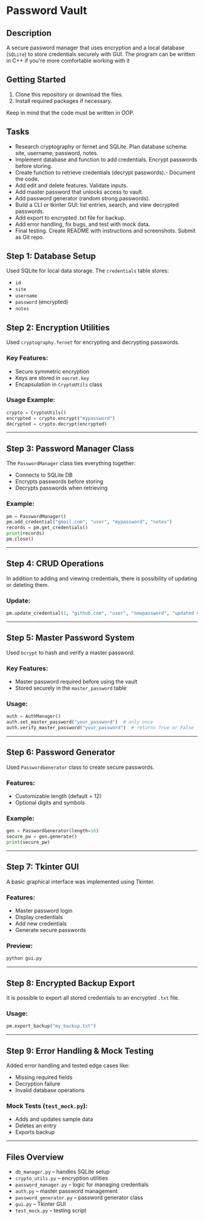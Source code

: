# Password Vault

## Description
A secure password manager that uses encryption and a local database (`SQLite`) to store credentials securely with GUI. The program can be written in C++ if you're more comfortable working with it

## Getting Started
1. Clone this repository or download the files.
2. Install required packages if necessary.

Keep in mind that the code must be written in OOP.

## Tasks
- Research cryptography or fernet and SQLite. Plan database schema: site, username, password, notes.
- Implement database and function to add credentials. Encrypt passwords before storing.
- Create function to retrieve credentials (decrypt passwords).- Document the code.
- Add edit and delete features. Validate inputs.
- Add master password that unlocks access to vault.
- Add password generator (random strong passwords).
- Build a CLI or tkinter GUI: list entries, search, and view decrypted passwords.
- Add export to encrypted .txt file for backup.
- Add error handling, fix bugs, and test with mock data.
- Final testing. Create README with instructions and screenshots. Submit as Git repo.

## Step 1: Database Setup

Used SQLite for local data storage. The `credentials` table stores:

- `id`
- `site`
- `username`
- `password` (encrypted)
- `notes`

## Step 2: Encryption Utilities

Used `cryptography.fernet` for encrypting and decrypting passwords.

### Key Features:
- Secure symmetric encryption
- Keys are stored in `secret.key`
- Encapsulation in `CryptoUtils` class

### Usage Example:

```python
crypto = CryptoUtils()
encrypted = crypto.encrypt("mypassword")
decrypted = crypto.decrypt(encrypted)
```

---

## Step 3: Password Manager Class

The `PasswordManager` class ties everything together:
- Connects to SQLite DB
- Encrypts passwords before storing
- Decrypts passwords when retrieving

### Example:

```python
pm = PasswordManager()
pm.add_credential("gmail.com", "user", "mypassword", "notes")
records = pm.get_credentials()
print(records)
pm.close()
```

---

## Step 4: CRUD Operations

In addition to adding and viewing credentials, there is possibility of updating or deleting them.

### Update:

```python
pm.update_credential(1, "github.com", "user", "newpassword", "updated note")
```

---

## Step 5: Master Password System

Used `bcrypt` to hash and verify a master password.

### Key Features:
- Master password required before using the vault
- Stored securely in the `master_password` table

### Usage:

```python
auth = AuthManager()
auth.set_master_password("your_password")  # only once
auth.verify_master_password("your_password")  # returns True or False
```

---

## Step 6: Password Generator

Used `PasswordGenerator` class to create secure passwords.

### Features:
- Customizable length (default = 12)
- Optional digits and symbols

### Example:

```python
gen = PasswordGenerator(length=16)
secure_pw = gen.generate()
print(secure_pw)
```

---

## Step 7: Tkinter GUI

A basic graphical interface was implemented using Tkinter.

### Features:
- Master password login
- Display credentials
- Add new credentials
- Generate secure passwords

### Preview:

```bash
python gui.py
```

---

## Step 8: Encrypted Backup Export

It is possible to export all stored credentials to an encrypted `.txt` file.

### Usage:

```python
pm.export_backup("my_backup.txt")
```

---

## Step 9: Error Handling & Mock Testing

Added error handling and tested edge cases like:

- Missing required fields
- Decryption failure
- Invalid database operations

### Mock Tests (`test_mock.py`):
- Adds and updates sample data
- Deletes an entry
- Exports backup

---

## Files Overview

- `db_manager.py` – handles SQLite setup
- `crypto_utils.py` – encryption utilities
- `password_manager.py` – logic for managing credentials
- `auth.py` – master password management
- `password_generator.py` – password generator class
- `gui.py` – Tkinter GUI
- `test_mock.py` – testing script